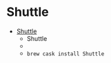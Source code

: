 # Shuttle
- [Shuttle](https://fitztrev.github.io/shuttle/)
  -  Shuttle
  - 
  - `brew cask install Shuttle`
